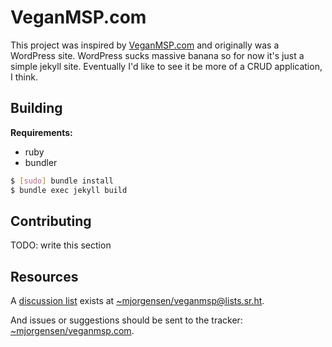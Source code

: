 # VeganMSP.com

This project was inspired by [VeganMSP.com](https://veganmsp.com) and
originally was a WordPress site. WordPress sucks massive banana so for
now it's just a simple jekyll site. Eventually I'd like to see it be
more of a CRUD application, I think.

## Building

**Requirements:**

* ruby
* bundler

```sh
$ [sudo] bundle install
$ bundle exec jekyll build
```

## Contributing

TODO: write this section

## Resources

A [discussion list][list] exists at [~mjorgensen/veganmsp@lists.sr.ht][list-mailto].

And issues or suggestions should be sent to the tracker: 
[~mjorgensen/veganmsp.com][tracker].

[list]:https://lists.sr.ht/~mjorgensen/veganmsp
[list-mailto]:mailto:~mjorgensen/veganmsp@lists.sr.ht
[tracker]:https://todo.sr.ht/~mjorgensen/veganmsp.com
